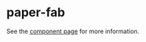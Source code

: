 paper-fab
=====

See the [component page](http://www.polymer-project.org/docs/elements/paper-elements.html#paper-fab) for more information.
